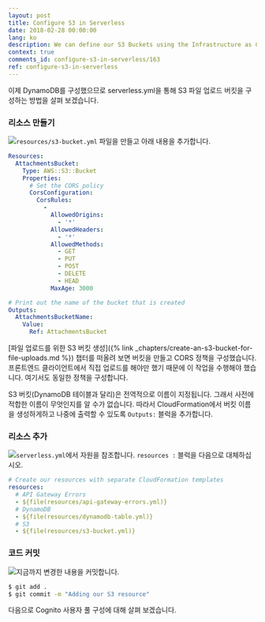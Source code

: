```yaml
---
layout: post
title: Configure S3 in Serverless
date: 2018-02-28 00:00:00
lang: ko
description: We can define our S3 Buckets using the Infrastructure as Code pattern by using CloudFormation in our serverless.yml. We are going to set the CORS policy and output the name of the bucket that's created.
context: true
comments_id: configure-s3-in-serverless/163
ref: configure-s3-in-serverless
---
```


이제 DynamoDB를 구성했으므로 serverless.yml을 통해 S3 파일 업로드 버킷을 구성하는 방법을 살펴 보겠습니다.

### 리소스 만들기


<img class="code-marker" src="/assets/s.png" />`resources/s3-bucket.yml` 파일을 만들고 아래 내용을 추가합니다.

``` yml
Resources:
  AttachmentsBucket:
    Type: AWS::S3::Bucket
    Properties:
      # Set the CORS policy
      CorsConfiguration:
        CorsRules:
          -
            AllowedOrigins:
              - '*'
            AllowedHeaders:
              - '*'
            AllowedMethods:
              - GET
              - PUT
              - POST
              - DELETE
              - HEAD
            MaxAge: 3000

# Print out the name of the bucket that is created
Outputs:
  AttachmentsBucketName:
    Value:
      Ref: AttachmentsBucket
```

[파일 업로드를 위한 S3 버킷 생성]({% link _chapters/create-an-s3-bucket-for-file-uploads.md %}) 챕터를 떠올려 보면 버킷을 만들고 CORS 정책을 구성했습니다. 프론트엔드 클라이언트에서 직접 업로드를 해야만 했기 때문에 이 작업을 수행해야 했습니다. 여기서도 동일한 정책을 구성합니다.

S3 버킷(DynamoDB 테이블과 달리)은 전역적으로 이름이 지정됩니다. 그래서 사전에 적합한 이름이 무엇인지를 알 수가 없습니다. 따라서 CloudFormation에서 버킷 이름을 생성하게하고 나중에 출력할 수 있도록 `Outputs:` 블럭을 추가합니다.

### 리소스 추가

<img class="code-marker" src="/assets/s.png" />`serverless.yml`에서 자원을 참조합니다. `resources :` 블럭을 다음으로 대체하십시오.

``` yml
# Create our resources with separate CloudFormation templates
resources:
  # API Gateway Errors
  - ${file(resources/api-gateway-errors.yml)}
  # DynamoDB
  - ${file(resources/dynamodb-table.yml)}
  # S3
  - ${file(resources/s3-bucket.yml)}
```

### 코드 커밋

<img class="code-marker" src="/assets/s.png" />지금까지 변경한 내용을 커밋합니다.

``` bash
$ git add .
$ git commit -m "Adding our S3 resource"
```

다음으로 Cognito 사용자 풀 구성에 대해 살펴 보겠습니다.
